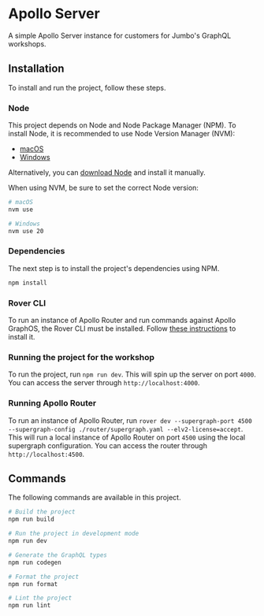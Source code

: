 # Apollo Server

A simple Apollo Server instance for customers for Jumbo's GraphQL workshops.

## Installation

To install and run the project, follow these steps.

### Node

This project depends on Node and Node Package Manager (NPM). To install Node, it is recommended to use Node Version Manager (NVM):

- [macOS](https://github.com/nvm-sh/nvm)
- [Windows](https://github.com/coreybutler/nvm-windows)

Alternatively, you can [download Node](https://nodejs.org/en) and install it manually.

When using NVM, be sure to set the correct Node version:

```bash
# macOS
nvm use

# Windows
nvm use 20
```

### Dependencies

The next step is to install the project's dependencies using NPM.

```bash
npm install
```

### Rover CLI

To run an instance of Apollo Router and run commands against Apollo GraphOS, the Rover CLI must be installed. Follow [these instructions](https://www.apollographql.com/docs/rover/getting-started/) to install it.

### Running the project for the workshop

To run the project, run `npm run dev`. This will spin up the server on port `4000`. You can access the server through `http://localhost:4000`.

### Running Apollo Router

To run an instance of Apollo Router, run `rover dev --supergraph-port 4500 --supergraph-config ./router/supergraph.yaml --elv2-license=accept`. This will run a local instance of Apollo Router on port `4500` using the local supergraph configuration. You can access the router through `http://localhost:4500`.

## Commands

The following commands are available in this project.

```bash
# Build the project
npm run build

# Run the project in development mode
npm run dev

# Generate the GraphQL types
npm run codegen

# Format the project
npm run format

# Lint the project
npm run lint
```
